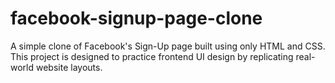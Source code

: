 # facebook-signup-page-clone
A simple clone of Facebook's Sign-Up page built using only HTML and CSS. This project is designed to practice frontend UI design by replicating real-world website layouts.
